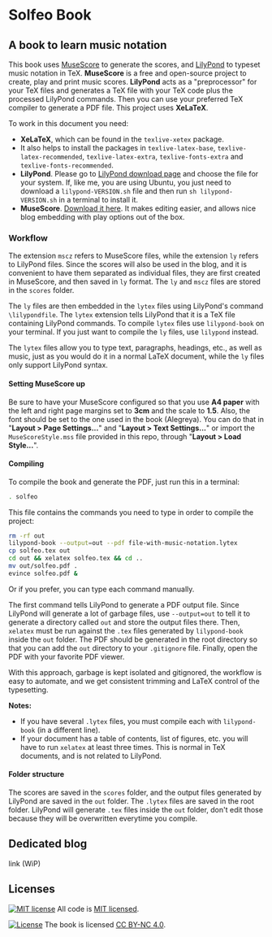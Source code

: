 # Solfeo Book
## A book to learn music notation

This book uses [MuseScore](http://musescore.org/) to generate the scores, and [LilyPond](http://lilypond.org) to typeset music notation in TeX. **MuseScore** is a free and open-source project to create, play and print music scores. **LilyPond** acts as a "preprocessor" for your TeX files and generates a TeX file with your TeX code plus the processed LilyPond commands. Then you can use your preferred TeX compiler to generate a PDF file. This project uses **XeLaTeX**.

To work in this document you need:

* **XeLaTeX**, which can be found in the `texlive-xetex` package.
* It also helps to install the packages in `texlive-latex-base`, `texlive-latex-recommended`, `texlive-latex-extra`, `texlive-fonts-extra` and `texlive-fonts-recommended`.
* **LilyPond**. Please go to [LilyPond download page](http://lilypond.org/download.html) and choose the file for your system. If, like me, you are using Ubuntu, you just need to download a `lilypond-VERSION.sh` file and then run `sh lilypond-VERSION.sh` in a terminal to install it.
* **MuseScore**. [Download it here](http://musescore.org/en/download). It makes editing easier, and allows nice blog embedding with play options out of the box.

### Workflow

The extension `mscz` refers to MuseScore files, while the extension `ly` refers to LilyPond files. Since the scores will also be used in the blog, and it is convenient to have them separated as individual files, they are first created in MuseScore, and then saved in `ly` format.  The `ly` and `mscz` files are stored in the `scores` folder.  

The `ly` files are then embedded in the `lytex` files using LilyPond's command `\lilypondfile`. The `lytex` extension tells LilyPond that it is a TeX file containing LilyPond commands. To compile `lytex` files use `lilypond-book` on your terminal. If you just want to compile the `ly` files, use `lilypond` instead.

The `lytex` files allow you to type text, paragraphs, headings, etc., as well as music, just as you would do it in a normal LaTeX document, while the `ly` files only support LilyPond syntax.

#### Setting MuseScore up

Be sure to have your MuseScore configured so that you use **A4 paper** with the left and right page margins set to **3cm** and the scale to **1.5**. Also, the font should be set to the one used in the book (Alegreya). You can do that in "**Layout > Page Settings...**" and "**Layout > Text Settings...**" or import the `MuseScoreStyle.mss` file provided in this repo, through "**Layout > Load Style...**".

#### Compiling

To compile the book and generate the PDF, just run this in a terminal:

```sh
. solfeo
```

This file contains the commands you need to type in order to compile the project:

```sh
rm -rf out
lilypond-book --output=out --pdf file-with-music-notation.lytex
cp solfeo.tex out
cd out && xelatex solfeo.tex && cd ..
mv out/solfeo.pdf .
evince solfeo.pdf &
```

Or if you prefer, you can type each command manually.

The first command tells LilyPond to generate a PDF output file. Since LilyPond will generate a lot of garbage files, use `--output=out` to tell it to generate a directory called `out` and store the output files there. Then, `xelatex` must be run against the `.tex` files generated by `lilypond-book` inside the `out` folder. The PDF should be generated in the root directory so that you can add the `out` directory to your `.gitignore` file. Finally, open the PDF with your favorite PDF viewer.

With this approach, garbage is kept isolated and gitignored, the workflow is easy to automate, and we get consistent trimming and LaTeX control of the typesetting.

**Notes:**
* If you have several `.lytex` files, you must compile each with `lilypond-book` (in a different line).
* If your document has a table of contents, list of figures, etc. you will have to run `xelatex` at least three times. This is normal in TeX documents, and is not related to LilyPond.

#### Folder structure

The scores are saved in the `scores` folder, and the output files generated by LilyPond are saved in the `out` folder. The `.lytex` files are saved in the root folder. LilyPond will generate `.tex` files inside the `out` folder, don't edit those because they will be overwritten everytime you compile.

## Dedicated blog

link (WiP)

## Licenses

[![MIT license](https://img.shields.io/badge/License-MIT-blue.svg)](https://lbesson.mit-license.org)
All code is [MIT licensed](http://opensource.org/licenses/MIT).

[![License](https://img.shields.io/badge/CC-BY_NC_4-green.svg?style=flat)](http://creativecommons.org/licenses/by-nc/4.0/legalcode)
The book is licensed [CC BY-NC 4.0](http://creativecommons.org/licenses/by-nc/4.0/legalcode).
